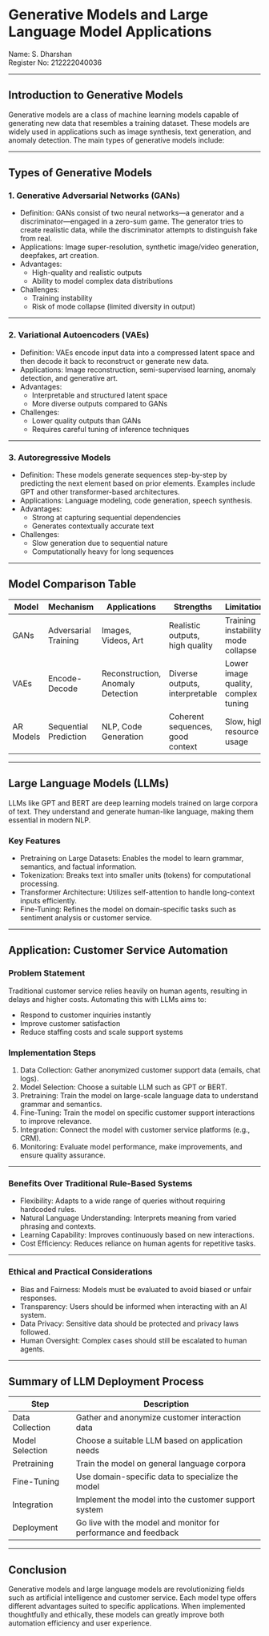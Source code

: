 # Generative Models and Large Language Model Applications  
Name: S. Dharshan  
Register No: 212222040036  

---

## Introduction to Generative Models

Generative models are a class of machine learning models capable of generating new data that resembles a training dataset. These models are widely used in applications such as image synthesis, text generation, and anomaly detection. The main types of generative models include:

---

## Types of Generative Models

### 1. Generative Adversarial Networks (GANs)
- Definition: GANs consist of two neural networks—a generator and a discriminator—engaged in a zero-sum game. The generator tries to create realistic data, while the discriminator attempts to distinguish fake from real.
- Applications: Image super-resolution, synthetic image/video generation, deepfakes, art creation.
- Advantages:
  - High-quality and realistic outputs
  - Ability to model complex data distributions
- Challenges:
  - Training instability
  - Risk of mode collapse (limited diversity in output)

---

### 2. Variational Autoencoders (VAEs)
- Definition: VAEs encode input data into a compressed latent space and then decode it back to reconstruct or generate new data.
- Applications: Image reconstruction, semi-supervised learning, anomaly detection, and generative art.
- Advantages:
  - Interpretable and structured latent space
  - More diverse outputs compared to GANs
- Challenges:
  - Lower quality outputs than GANs
  - Requires careful tuning of inference techniques

---

### 3. Autoregressive Models
- Definition: These models generate sequences step-by-step by predicting the next element based on prior elements. Examples include GPT and other transformer-based architectures.
- Applications: Language modeling, code generation, speech synthesis.
- Advantages:
  - Strong at capturing sequential dependencies
  - Generates contextually accurate text
- Challenges:
  - Slow generation due to sequential nature
  - Computationally heavy for long sequences

---

## Model Comparison Table

| Model     | Mechanism             | Applications           | Strengths                      | Limitations                      |
|-----------|-----------------------|------------------------|----------------------------------|-----------------------------------|
| GANs      | Adversarial Training  | Images, Videos, Art    | Realistic outputs, high quality | Training instability, mode collapse |
| VAEs      | Encode-Decode         | Reconstruction, Anomaly Detection | Diverse outputs, interpretable | Lower image quality, complex tuning |
| AR Models | Sequential Prediction | NLP, Code Generation   | Coherent sequences, good context | Slow, high resource usage         |

---

## Large Language Models (LLMs)

LLMs like GPT and BERT are deep learning models trained on large corpora of text. They understand and generate human-like language, making them essential in modern NLP.

### Key Features
- Pretraining on Large Datasets: Enables the model to learn grammar, semantics, and factual information.
- Tokenization: Breaks text into smaller units (tokens) for computational processing.
- Transformer Architecture: Utilizes self-attention to handle long-context inputs efficiently.
- Fine-Tuning: Refines the model on domain-specific tasks such as sentiment analysis or customer service.

---

## Application: Customer Service Automation

### Problem Statement
Traditional customer service relies heavily on human agents, resulting in delays and higher costs. Automating this with LLMs aims to:
- Respond to customer inquiries instantly
- Improve customer satisfaction
- Reduce staffing costs and scale support systems

### Implementation Steps
1. Data Collection: Gather anonymized customer support data (emails, chat logs).
2. Model Selection: Choose a suitable LLM such as GPT or BERT.
3. Pretraining: Train the model on large-scale language data to understand grammar and semantics.
4. Fine-Tuning: Train the model on specific customer support interactions to improve relevance.
5. Integration: Connect the model with customer service platforms (e.g., CRM).
6. Monitoring: Evaluate model performance, make improvements, and ensure quality assurance.

---

### Benefits Over Traditional Rule-Based Systems
- Flexibility: Adapts to a wide range of queries without requiring hardcoded rules.
- Natural Language Understanding: Interprets meaning from varied phrasing and contexts.
- Learning Capability: Improves continuously based on new interactions.
- Cost Efficiency: Reduces reliance on human agents for repetitive tasks.

---

### Ethical and Practical Considerations
- Bias and Fairness: Models must be evaluated to avoid biased or unfair responses.
- Transparency: Users should be informed when interacting with an AI system.
- Data Privacy: Sensitive data should be protected and privacy laws followed.
- Human Oversight: Complex cases should still be escalated to human agents.

---

## Summary of LLM Deployment Process

| Step            | Description                                                                 |
|------------------|-----------------------------------------------------------------------------|
| Data Collection  | Gather and anonymize customer interaction data                              |
| Model Selection  | Choose a suitable LLM based on application needs                            |
| Pretraining      | Train the model on general language corpora                                |
| Fine-Tuning      | Use domain-specific data to specialize the model                           |
| Integration      | Implement the model into the customer support system                       |
| Deployment       | Go live with the model and monitor for performance and feedback            |

---

## Conclusion

Generative models and large language models are revolutionizing fields such as artificial intelligence and customer service. Each model type offers different advantages suited to specific applications. When implemented thoughtfully and ethically, these models can greatly improve both automation efficiency and user experience.
